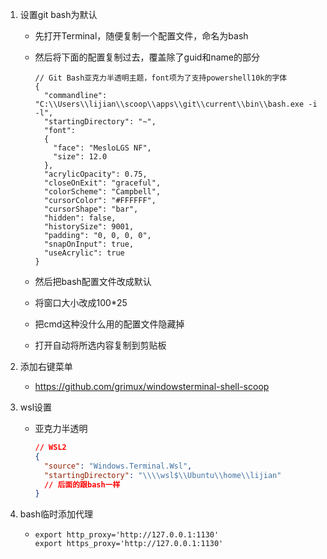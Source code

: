 1. 设置git bash为默认

     - 先打开Terminal，随便复制一个配置文件，命名为bash

     - 然后将下面的配置复制过去，覆盖除了guid和name的部分
     
       ```
       // Git Bash亚克力半透明主题，font项为了支持powershell10k的字体
       {
         "commandline": "C:\\Users\\lijian\\scoop\\apps\\git\\current\\bin\\bash.exe -i -l",
         "startingDirectory": "~",
         "font": 
         {
           "face": "MesloLGS NF",
           "size": 12.0
         },
         "acrylicOpacity": 0.75,
         "closeOnExit": "graceful",
         "colorScheme": "Campbell",
         "cursorColor": "#FFFFFF",
         "cursorShape": "bar",
         "hidden": false,
         "historySize": 9001,
         "padding": "0, 0, 0, 0",
         "snapOnInput": true,
         "useAcrylic": true
       }
       ```
     
     - 然后把bash配置文件改成默认
     
     - 将窗口大小改成100*25
     
     - 把cmd这种没什么用的配置文件隐藏掉
     
     - 打开自动将所选内容复制到剪贴板


2. 添加右键菜单
   -  https://github.com/grimux/windowsterminal-shell-scoop


3. wsl设置

   - 亚克力半透明

       ```json
       // WSL2
       {
         "source": "Windows.Terminal.Wsl",
         "startingDirectory": "\\\\wsl$\\Ubuntu\\home\\lijian"
         // 后面的跟bash一样
       }
       ```


4. bash临时添加代理

   - ```
     export http_proxy='http://127.0.0.1:1130'    
     export https_proxy='http://127.0.0.1:1130'
     ```

     
